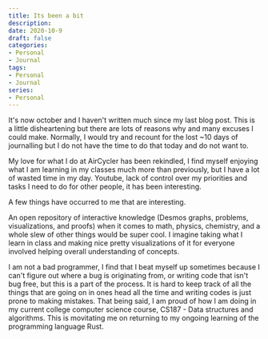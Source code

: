 ```yaml
---
title: Its been a bit
description: 
date: 2020-10-9
draft: false
categories:
- Personal
- Journal
tags:
- Personal
- Journal
series:
- Personal
---
```


It's now october and I haven't written much since my last blog post. This is a little disheartening but there are lots of reasons why and many excuses I could make. Normally, I would try and recount for the lost ~10 days of journalling but I do not have the time to do that today and do not want to.

My love for what I do at AirCycler has been rekindled, I find myself enjoying what I am learning in my classes much more than previously, but I have a lot of wasted time in my day. Youtube, lack of control over my priorities and tasks I need to do for other people, it has been interesting.

A few things have occurred to me that are interesting.

An open repository of interactive knowledge (Desmos graphs, problems, visualizations, and proofs) when it comes to math, physics, chemistry, and a whole slew of other things would be super cool. I imagine taking what I learn in class and making nice pretty visualizations of it for everyone involved helping overall understanding of concepts.

I am not a bad programmer, I find that I beat myself up sometimes because I can't figure out where a bug is originating from, or writing code that isn't bug free, but this is a part of the process. It is hard to keep track of all the things that are going on in ones head all the time and writing codes is just prone to making mistakes. That being said, I am proud of how I am doing in my current college computer science course, CS187 - Data structures and algorithms. This is movitating me on returning to my ongoing learning of the programming language Rust.
